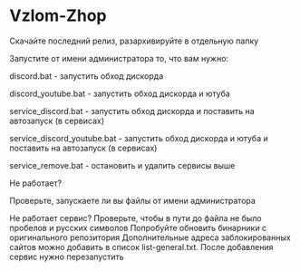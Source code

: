 # Vzlom-Zhop
Скачайте последний релиз, разархивируйте в отдельную папку

Запустите от имени администратора то, что вам нужно:

discord.bat - запустить обход дискорда

discord_youtube.bat - запустить обход дискорда и ютуба

service_discord.bat - запустить обход дискорда и поставить на автозапуск (в сервисах)

service_discord_youtube.bat - запустить обход дискорда и ютуба и поставить на автозапуск (в сервисах)

service_remove.bat - остановить и удалить сервисы выше

Не работает?

Проверьте, запускаете ли вы файлы от имени администратора


Не работает сервис? Проверьте, чтобы в пути до файла не было пробелов и русских символов
Попробуйте обновить бинарники с оригинального репозитория
Дополнительные адреса заблокированных сайтов можно добавить в список list-general.txt. После добавления сервис нужно перезапустить
